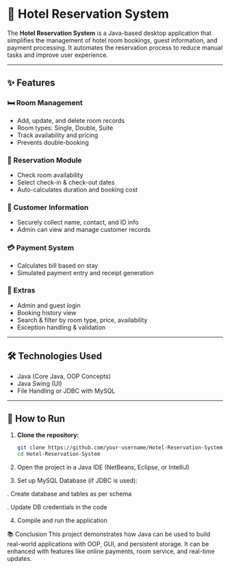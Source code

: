 # 🏨 Hotel Reservation System

The **Hotel Reservation System** is a Java-based desktop application that simplifies the management of hotel room bookings, guest information, and payment processing. It automates the reservation process to reduce manual tasks and improve user experience.

---

## ✨ Features

### 🛏️ Room Management
- Add, update, and delete room records
- Room types: Single, Double, Suite
- Track availability and pricing
- Prevents double-booking

### 📆 Reservation Module
- Check room availability
- Select check-in & check-out dates
- Auto-calculates duration and booking cost

### 👤 Customer Information
- Securely collect name, contact, and ID info
- Admin can view and manage customer records

### 💳 Payment System
- Calculates bill based on stay
- Simulated payment entry and receipt generation

### 🔐 Extras
- Admin and guest login
- Booking history view
- Search & filter by room type, price, availability
- Exception handling & validation

---

## 🛠️ Technologies Used

- Java (Core Java, OOP Concepts)
- Java Swing (UI)
- File Handling or JDBC with MySQL

---

## 🚀 How to Run

1. **Clone the repository:**
   ```bash
   git clone https://github.com/your-username/Hotel-Reservation-System.git
   cd Hotel-Reservation-System
2. Open the project in a Java IDE (NetBeans, Eclipse, or IntelliJ)

3. Set up MySQL Database (if JDBC is used):

  . Create database and tables as per schema 

  . Update DB credentials in the code

4. Compile and run the application

📚 Conclusion
This project demonstrates how Java can be used to build real-world applications with OOP, GUI, and persistent storage. It can be enhanced with features like online payments, room service, and real-time updates.
